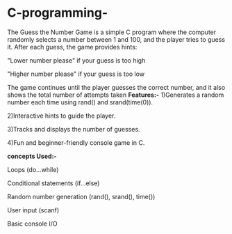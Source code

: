 # C-programming-
The Guess the Number Game is a simple C program where the computer randomly selects a number between 1 and 100, and the player tries to guess it. After each guess, the game provides hints:

"Lower number please" if your guess is too high

"Higher number please" if your guess is too low

The game continues until the player guesses the correct number, and it also shows the total number of attempts taken
**Features:-**
1)Generates a random number each time using rand() and srand(time(0)).

2)Interactive hints to guide the player.

3)Tracks and displays the number of guesses.

4)Fun and beginner-friendly console game in C.

**concepts Used:-**

Loops (do...while)

Conditional statements (if...else)

Random number generation (rand(), srand(), time())

User input (scanf)

Basic console I/O
